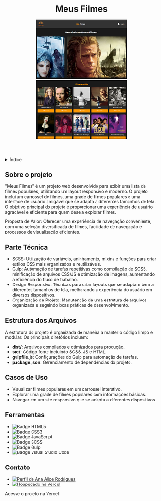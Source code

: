 <!DOCTYPE html>
<html lang="pt-br">
<head>
    <meta charset="UTF-8">
    <meta name="viewport" content="width=device-width, initial-scale=1.0">
    <meta name="description" content="Projeto Meus Filmes">
    <meta name="keywords" content="Filmes, Responsivo, SCSS, Gulp, Visual Studio Code">
    <meta name="author" content="Ana Alice Rodrigues">
    <title>Meus Filmes</title>
</head>
<body>

<header>
    <h1>Meus Filmes</h1>
    <img src="./src/images/capa/capa01.png" alt="capa 01" width="300" height="auto">
    <img src="./src/images/capa/capa02.png" alt="capa 02" width="300" height="auto">
</header>

<details>
    <summary>Índice</summary>
    <ol>
        <li><a href="#sobre-o-projeto">Sobre o projeto</a></li>
        <li><a href="#parte-tecnica">Parte Técnica</a></li>
        <li><a href="#estrutura-dos-arquivos">Estrutura dos Arquivos</a></li>
        <li><a href="#casos-de-uso">Casos de Uso</a></li>
        <li><a href="#ferramentas">Ferramentas</a></li>
        <li><a href="#contato">Contato</a></li>
    </ol>
</details>

<section id="sobre-o-projeto">
    <h2>Sobre o projeto</h2>
    <p>"Meus Filmes" é um projeto web desenvolvido para exibir uma lista de filmes populares, utilizando um layout responsivo e moderno. O projeto inclui um carrossel de filmes, uma grade de filmes populares e uma interface de usuário amigável que se adapta a diferentes tamanhos de tela. O objetivo principal do projeto é proporcionar uma experiência de usuário agradável e eficiente para quem deseja explorar filmes.</p>
    <p>Proposta de Valor: Oferecer uma experiência de navegação conveniente, com uma seleção diversificada de filmes, facilidade de navegação e processos de visualização eficientes.</p>
</section>

<section id="parte-tecnica">
    <h2>Parte Técnica</h2>
    <ul>
        <li>SCSS: Utilização de variáveis, aninhamento, mixins e funções para criar estilos CSS mais organizados e reutilizáveis.</li>
        <li>Gulp: Automação de tarefas repetitivas como compilação de SCSS, minificação de arquivos CSS/JS e otimização de imagens, aumentando a eficiência do fluxo de trabalho.</li>
        <li>Design Responsivo: Técnicas para criar layouts que se adaptam bem a diferentes tamanhos de tela, melhorando a experiência do usuário em diversos dispositivos.</li>
        <li>Organização de Projeto: Manutenção de uma estrutura de arquivos organizada e seguindo boas práticas de desenvolvimento.</li>
    </ul>
</section>

<section id="estrutura-dos-arquivos">
    <h2>Estrutura dos Arquivos</h2>
    <p>A estrutura do projeto é organizada de maneira a manter o código limpo e modular. Os principais diretórios incluem:</p>
    <ul>
        <li><strong>dist/</strong>: Arquivos compilados e otimizados para produção.</li>
        <li><strong>src/</strong>: Código fonte incluindo SCSS, JS e HTML.</li>
        <li><strong>gulpfile.js</strong>: Configurações do Gulp para automação de tarefas.</li>
        <li><strong>package.json</strong>: Gerenciamento de dependências do projeto.</li>
    </ul>
</section>

<section id="casos-de-uso">
    <h2>Casos de Uso</h2>
    <ul>
        <li>Visualizar filmes populares em um carrossel interativo.</li>
        <li>Explorar uma grade de filmes populares com informações básicas.</li>
        <li>Navegar em um site responsivo que se adapta a diferentes dispositivos.</li>
    </ul>
</section>

<section id="ferramentas">
    <h2>Ferramentas</h2>
    <ul>
        <li><img src="https://img.shields.io/badge/HTML-239120?style=for-the-badge&logo=html5&logoColor=white" alt="Badge HTML5"></li>
        <li><img src="https://img.shields.io/badge/CSS3-1572B6?style=for-the-badge&logo=css3&logoColor=white" alt="Badge CSS3"></li>
        <li><img src="https://img.shields.io/badge/JavaScript-F7DF1E?style=for-the-badge&logo=javascript&logoColor=black" alt="Badge JavaScript"></li>
        <li><img src="https://img.shields.io/badge/SCSS-CC6699?style=for-the-badge&logo=sass&logoColor=white" alt="Badge SCSS"></li>
        <li><img src="https://img.shields.io/badge/Gulp-CF4647?style=for-the-badge&logo=gulp&logoColor=white" alt="Badge Gulp"></li>
        <li><img src="https://img.shields.io/badge/VS_Code-007ACC?style=for-the-badge&logo=visual-studio-code&logoColor=white" alt="Badge Visual Studio Code"></li>
    </ul>
</section>

<section id="contato">
    <h2>Contato</h2>
    <ul>
        <li><a href="https://linktr.ee/anaeanali5" target="_blank"><img src="https://img.shields.io/badge/Ana_Alice_Rodrigues-blue?style=for-the-badge" alt="Perfil de Ana Alice Rodrigues"></a></li>
        <li><a href="https://meus-filmes.vercel.app" target="_blank"><img src="https://img.shields.io/badge/Vercel-000000?style=for-the-badge&logo=vercel&logoColor=white" alt="Hospedado na Vercel"></a></li>
    </ul>
    <p>Acesse o projeto na Vercel</p>
</section>

</body>
</html>
